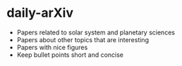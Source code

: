 # daily-arXiv

* Papers related to solar system and planetary sciences
* Papers about other topics that are interesting
* Papers with nice figures
* Keep bullet points short and concise

